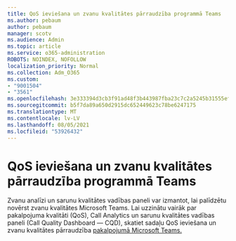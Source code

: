 ```yaml
---
title: QoS ieviešana un zvanu kvalitātes pārraudzība programmā Teams
ms.author: pebaum
author: pebaum
manager: scotv
ms.audience: Admin
ms.topic: article
ms.service: o365-administration
ROBOTS: NOINDEX, NOFOLLOW
localization_priority: Normal
ms.collection: Adm_O365
ms.custom:
- "9001504"
- "3561"
ms.openlocfilehash: 3e333394d3cb3f91ad48f3b443987fba23c7c2a5245b31555ef07ccf09e46be4
ms.sourcegitcommit: b5f7da89a650d2915dc652449623c78be6247175
ms.translationtype: MT
ms.contentlocale: lv-LV
ms.lasthandoff: 08/05/2021
ms.locfileid: "53926432"
---
```

# <a name="implement-qos-and-monitor-call-quality-in-teams"></a>QoS ieviešana un zvanu kvalitātes pārraudzība programmā Teams

Zvanu analīzi un sarunu kvalitātes vadības paneli var izmantot, lai palīdzētu novērst zvanu kvalitātes Microsoft Teams. Lai uzzinātu vairāk par pakalpojuma kvalitāti (QoS), Call Analytics un sarunu kvalitātes vadības paneli (Call Quality Dashboard — CQD), skatiet sadaļu QoS ieviešana un zvanu kvalitātes pārraudzība [pakalpojumā Microsoft Teams.](https://docs.microsoft.com/microsoftteams/monitor-call-quality-qos) 
